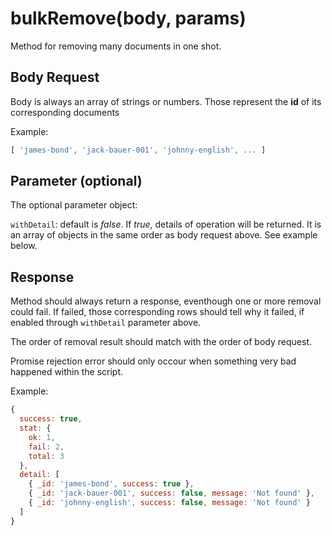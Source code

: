 # bulkRemove(body, params)

Method for removing many documents in one shot.

## Body Request

Body is always an array of strings or numbers. Those represent the **id** of its corresponding documents

Example:

```javascript
[ 'james-bond', 'jack-bauer-001', 'johnny-english', ... ]
```

## Parameter (optional)

The optional parameter object:

`withDetail`: default is *false*. If *true*, details of operation will be returned. It is an array of objects in the same order as body request above. See example below.

## Response

Method should always return a response, eventhough one or more removal could fail. If failed, those corresponding rows should tell why it failed, if enabled through `withDetail` parameter above.

The order of removal result should match with the order of body request.

Promise rejection error should only occour when something very bad happened within the script.

Example:

```javascript
{
  success: true,
  stat: {
    ok: 1,
    fail: 2,
    total: 3
  },
  detail: [
    { _id: 'james-bond', success: true },
    { _id: 'jack-bauer-001', success: false, message: 'Not found' },
    { _id: 'johnny-english', success: false, message: 'Not found' }
  ]
}
```


